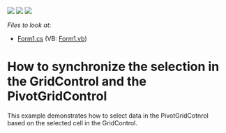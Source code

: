 <!-- default badges list -->
![](https://img.shields.io/endpoint?url=https://codecentral.devexpress.com/api/v1/VersionRange/128582631/21.2.3%2B)
[![](https://img.shields.io/badge/Open_in_DevExpress_Support_Center-FF7200?style=flat-square&logo=DevExpress&logoColor=white)](https://supportcenter.devexpress.com/ticket/details/E2065)
[![](https://img.shields.io/badge/📖_How_to_use_DevExpress_Examples-e9f6fc?style=flat-square)](https://docs.devexpress.com/GeneralInformation/403183)
<!-- default badges end -->
<!-- default file list -->
*Files to look at*:

* [Form1.cs](./CS/Q248711/Form1.cs) (VB: [Form1.vb](./VB/Q248711/Form1.vb))
<!-- default file list end -->
# How to synchronize the selection in the GridControl and the PivotGridControl


<p>This example demonstrates how to select data in the PivotGridCotnrol based on the selected cell in the GridControl.</p>

<br/>


